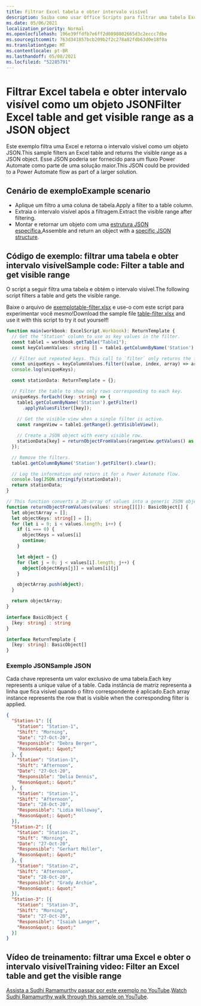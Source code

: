 ```yaml
---
title: Filtrar Excel tabela e obter intervalo visível
description: Saiba como usar Office Scripts para filtrar uma tabela Excel e obter o intervalo visível como uma matriz de objetos.
ms.date: 05/06/2021
localization_priority: Normal
ms.openlocfilehash: 196e39ffdfb7e6ff2d0898802665d3c2eccc7dbe
ms.sourcegitcommit: 763d341857bcb209b2f2c278a82fdb63d0e18f0a
ms.translationtype: MT
ms.contentlocale: pt-BR
ms.lasthandoff: 05/08/2021
ms.locfileid: "52285791"
---
```

# <a name="filter-excel-table-and-get-visible-range-as-a-json-object"></a><span data-ttu-id="926e4-103">Filtrar Excel tabela e obter intervalo visível como um objeto JSON</span><span class="sxs-lookup"><span data-stu-id="926e4-103">Filter Excel table and get visible range as a JSON object</span></span>

<span data-ttu-id="926e4-104">Este exemplo filtra uma Excel e retorna o intervalo visível como um objeto JSON.</span><span class="sxs-lookup"><span data-stu-id="926e4-104">This sample filters an Excel table and returns the visible range as a JSON object.</span></span> <span data-ttu-id="926e4-105">Esse JSON poderia ser fornecido para um fluxo Power Automate como parte de uma solução maior.</span><span class="sxs-lookup"><span data-stu-id="926e4-105">This JSON could be provided to a Power Automate flow as part of a larger solution.</span></span>

## <a name="example-scenario"></a><span data-ttu-id="926e4-106">Cenário de exemplo</span><span class="sxs-lookup"><span data-stu-id="926e4-106">Example scenario</span></span>

* <span data-ttu-id="926e4-107">Aplique um filtro a uma coluna de tabela.</span><span class="sxs-lookup"><span data-stu-id="926e4-107">Apply a filter to a table column.</span></span>
* <span data-ttu-id="926e4-108">Extraia o intervalo visível após a filtragem.</span><span class="sxs-lookup"><span data-stu-id="926e4-108">Extract the visible range after filtering.</span></span>
* <span data-ttu-id="926e4-109">Montar e retornar um objeto com uma [estrutura JSON específica.](#sample-json)</span><span class="sxs-lookup"><span data-stu-id="926e4-109">Assemble and return an object with a [specific JSON structure](#sample-json).</span></span>

## <a name="sample-code-filter-a-table-and-get-visible-range"></a><span data-ttu-id="926e4-110">Código de exemplo: filtrar uma tabela e obter intervalo visível</span><span class="sxs-lookup"><span data-stu-id="926e4-110">Sample code: Filter a table and get visible range</span></span>

<span data-ttu-id="926e4-111">O script a seguir filtra uma tabela e obtém o intervalo visível.</span><span class="sxs-lookup"><span data-stu-id="926e4-111">The following script filters a table and gets the visible range.</span></span>

<span data-ttu-id="926e4-112">Baixe o arquivo de <a href="table-filter.xlsx"> exemplotable-filter.xlsx</a> e use-o com este script para experimentar você mesmo!</span><span class="sxs-lookup"><span data-stu-id="926e4-112">Download the sample file <a href="table-filter.xlsx">table-filter.xlsx</a> and use it with this script to try it out yourself!</span></span>

```TypeScript
function main(workbook: ExcelScript.Workbook): ReturnTemplate {
  // Get the "Station" column to use as key values in the filter.
  const table1 = workbook.getTable("Table1");
  const keyColumnValues: string [] = table1.getColumnByName('Station').getRangeBetweenHeaderAndTotal().getValues().map(value => value[0] as string);

  // Filter out repeated keys. This call to `filter` only returns the first instance of every unique element in the array.
  const uniqueKeys = keyColumnValues.filter((value, index, array) => array.indexOf(value) === index);
  console.log(uniqueKeys);

  const stationData: ReturnTemplate = {};

  // Filter the table to show only rows corresponding to each key.
  uniqueKeys.forEach((key: string) => {
    table1.getColumnByName('Station').getFilter()
      .applyValuesFilter([key]);
    
    // Get the visible view when a single filter is active.
    const rangeView = table1.getRange().getVisibleView();

    // Create a JSON object with every visible row.
    stationData[key] = returnObjectFromValues(rangeView.getValues() as string[][]);
  });

  // Remove the filters.
  table1.getColumnByName('Station').getFilter().clear();

  // Log the information and return it for a Power Automate flow.
  console.log(JSON.stringify(stationData));
  return stationData;
}

// This function converts a 2D-array of values into a generic JSON object.
function returnObjectFromValues(values: string[][]): BasicObject[] {
  let objectArray = [];
  let objectKeys: string[] = [];
  for (let i = 0; i < values.length; i++) {
    if (i === 0) {
      objectKeys = values[i]
      continue;
    }

    let object = {}
    for (let j = 0; j < values[i].length; j++) {
      object[objectKeys[j]] = values[i][j]
    }

    objectArray.push(object);
  }

  return objectArray;
}

interface BasicObject {
  [key: string] : string
}

interface ReturnTemplate {
  [key: string]: BasicObject[]
}
```

### <a name="sample-json"></a><span data-ttu-id="926e4-113">Exemplo JSON</span><span class="sxs-lookup"><span data-stu-id="926e4-113">Sample JSON</span></span>

<span data-ttu-id="926e4-114">Cada chave representa um valor exclusivo de uma tabela.</span><span class="sxs-lookup"><span data-stu-id="926e4-114">Each key represents a unique value of a table.</span></span> <span data-ttu-id="926e4-115">Cada instância de matriz representa a linha que fica visível quando o filtro correspondente é aplicado.</span><span class="sxs-lookup"><span data-stu-id="926e4-115">Each array instance represents the row that is visible when the corresponding filter is applied.</span></span>

```json
{
  "Station-1": [{
    "Station": "Station-1",
    "Shift": "Morning",
    "Date": "27-Oct-20",
    "Responsible": "Debra Berger",
    "Reason&quot;: &quot;"
  }, {
    "Station": "Station-1",
    "Shift": "Afternoon",
    "Date": "27-Oct-20",
    "Responsible": "Delia Dennis",
    "Reason&quot;: &quot;"
  }, {
    "Station": "Station-1",
    "Shift": "Afternoon",
    "Date": "28-Oct-20",
    "Responsible": "Lidia Holloway",
    "Reason&quot;: &quot;"
  }],
  "Station-2": [{
    "Station": "Station-2",
    "Shift": "Morning",
    "Date": "27-Oct-20",
    "Responsible": "Gerhart Moller",
    "Reason&quot;: &quot;"
  }, {
    "Station": "Station-2",
    "Shift": "Afternoon",
    "Date": "28-Oct-20",
    "Responsible": "Grady Archie",
    "Reason&quot;: &quot;"
  }],
  "Station-3": [{
    "Station": "Station-3",
    "Shift": "Morning",
    "Date": "27-Oct-20",
    "Responsible": "Isaiah Langer",
    "Reason&quot;: &quot;"
  }]
}
```

## <a name="training-video-filter-an-excel-table-and-get-the-visible-range"></a><span data-ttu-id="926e4-116">Vídeo de treinamento: filtrar uma Excel e obter o intervalo visível</span><span class="sxs-lookup"><span data-stu-id="926e4-116">Training video: Filter an Excel table and get the visible range</span></span>

<span data-ttu-id="926e4-117">[Assista a Sudhi Ramamurthy passar por este exemplo no YouTube](https://youtu.be/Mv7BrvPq84A).</span><span class="sxs-lookup"><span data-stu-id="926e4-117">[Watch Sudhi Ramamurthy walk through this sample on YouTube](https://youtu.be/Mv7BrvPq84A).</span></span>

